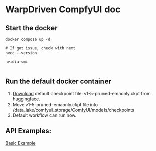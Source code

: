 # WarpDriven CompfyUI doc

## Start the docker

```shell
docker compose up -d

# If got issue, check with next
nvcc --version

nvidia-smi


```

## Run the default docker container

1. [Download](https://huggingface.co/runwayml/stable-diffusion-v1-5/blob/main/v1-5-pruned-emaonly.ckpt) default checkpoint file: v1-5-pruned-emaonly.ckpt from huggingface.
2. Move v1-5-pruned-emaonly.ckpt file into /data_lake/comfyui_storage/ComfyUI/models/checkpoints
3. Default workflow can run now.

## API Examples:

[Basic Example](https://github.com/comfyanonymous/ComfyUI/blob/master/script_examples/basic_api_example.py)

